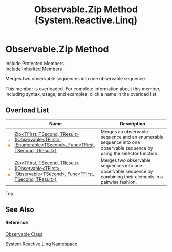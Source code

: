 ﻿---
title: Observable.Zip Method  (System.Reactive.Linq)
TOCTitle: Zip Method
ms:assetid: Overload:System.Reactive.Linq.Observable.Zip
ms:mtpsurl: https://msdn.microsoft.com/en-us/library/system.reactive.linq.observable.zip(v=VS.103)
ms:contentKeyID: 36068750
ms.date: 06/28/2011
mtps_version: v=VS.103
f1_keywords:
- System.Reactive.Linq.Observable.Zip
- System.Reactive.Linq.Observable.Zip``3
dev_langs:
- CSharp
- JScript
- VB
- FSharp
---

# Observable.Zip Method

Include Protected Members  
Include Inherited Members  

Merges two observable sequences into one observable sequence.

This member is overloaded. For complete information about this member, including syntax, usage, and examples, click a name in the overload list.

## Overload List

<table>
<thead>
<tr class="header">
<th> </th>
<th>Name</th>
<th>Description</th>
</tr>
</thead>
<tbody>
<tr class="odd">
<td><img src="images\Hh303103.pubmethod(en-us,VS.103).gif" title="Public method" alt="Public method" /><img src="images\Hh244319.static(en-us,VS.103).gif" title="Static member" alt="Static member" /></td>
<td><a href="https://msdn.microsoft.com/en-us/library/m:system.reactive.linq.observable.zip%60%603(system.iobservable%7b%60%600%7d%2csystem.collections.generic.ienumerable%7b%60%601%7d%2csystem.func%7b%60%600%2c%60%601%2c%60%602%7d)(v=VS.103)">Zip&lt;TFirst, TSecond, TResult&gt;(IObservable&lt;TFirst&gt;, IEnumerable&lt;TSecond&gt;, Func&lt;TFirst, TSecond, TResult&gt;)</a></td>
<td>Merges an observable sequence and an enumerable sequence into one observable sequence by using the selector function.</td>
</tr>
<tr class="even">
<td><img src="images\Hh303103.pubmethod(en-us,VS.103).gif" title="Public method" alt="Public method" /><img src="images\Hh244319.static(en-us,VS.103).gif" title="Static member" alt="Static member" /></td>
<td><a href="https://msdn.microsoft.com/en-us/library/m:system.reactive.linq.observable.zip%60%603(system.iobservable%7b%60%600%7d%2csystem.iobservable%7b%60%601%7d%2csystem.func%7b%60%600%2c%60%601%2c%60%602%7d)(v=VS.103)">Zip&lt;TFirst, TSecond, TResult&gt;(IObservable&lt;TFirst&gt;, IObservable&lt;TSecond&gt;, Func&lt;TFirst, TSecond, TResult&gt;)</a></td>
<td>Merges two observable sequences into one observable sequence by combining their elements in a pairwise fashion.</td>
</tr>
</tbody>
</table>

Top

## See Also

#### Reference

[Observable Class](hh244252\(v=vs.103\).md)

[System.Reactive.Linq Namespace](hh211929\(v=vs.103\).md)

